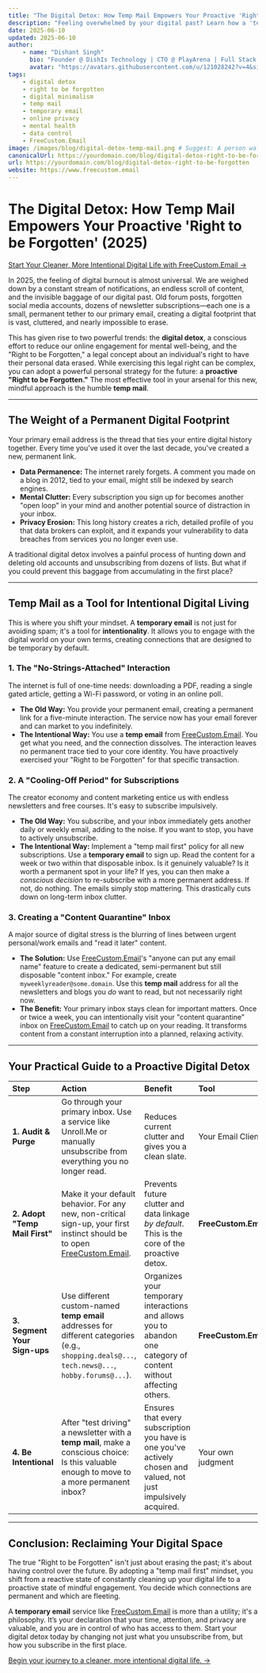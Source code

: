 ```yaml
---
title: "The Digital Detox: How Temp Mail Empowers Your Proactive 'Right to be Forgotten' (2025)"
description: "Feeling overwhelmed by your digital past? Learn how a 'temp mail first' policy is a form of proactive digital detox, giving you a personal 'Right to be Forgotten' for future online activities. Take control with temporary email."
date: 2025-06-10
updated: 2025-06-10
author:
    - name: "Dishant Singh"
      bio: "Founder @ DishIs Technology | CTO @ PlayArena | Full Stack & Python Developer | ML/ DL Developer | Problem Solver | Math & Science Teacher"
      avatar: "https://avatars.githubusercontent.com/u/121028242?v=4&size=64"
tags:
    - digital detox
    - right to be forgotten
    - digital minimalism
    - temp mail
    - temporary email
    - online privacy
    - mental health
    - data control
    - FreeCustom.Email
image: /images/blog/digital-detox-temp-mail.png # Suggest: A person walking away from a cluttered screen into a calm landscape
canonicalUrl: https://yourdomain.com/blog/digital-detox-right-to-be-forgotten
url: https://yourdomain.com/blog/digital-detox-right-to-be-forgotten
website: https://www.freecustom.email
---
```


# The Digital Detox: How Temp Mail Empowers Your Proactive 'Right to be Forgotten' (2025)

[Start Your Cleaner, More Intentional Digital Life with FreeCustom.Email →](https://www.freecustom.email)

In 2025, the feeling of digital burnout is almost universal. We are weighed down by a constant stream of notifications, an endless scroll of content, and the invisible baggage of our digital past. Old forum posts, forgotten social media accounts, dozens of newsletter subscriptions—each one is a small, permanent tether to our primary email, creating a digital footprint that is vast, cluttered, and nearly impossible to erase.

This has given rise to two powerful trends: the **digital detox**, a conscious effort to reduce our online engagement for mental well-being, and the "Right to be Forgotten," a legal concept about an individual's right to have their personal data erased. While exercising this legal right can be complex, you can adopt a powerful personal strategy for the future: a **proactive "Right to be Forgotten."** The most effective tool in your arsenal for this new, mindful approach is the humble **temp mail**.

---

## The Weight of a Permanent Digital Footprint

Your primary email address is the thread that ties your entire digital history together. Every time you've used it over the last decade, you've created a new, permanent link.

*   **Data Permanence:** The internet rarely forgets. A comment you made on a blog in 2012, tied to your email, might still be indexed by search engines.
*   **Mental Clutter:** Every subscription you sign up for becomes another "open loop" in your mind and another potential source of distraction in your inbox.
*   **Privacy Erosion:** This long history creates a rich, detailed profile of you that data brokers can exploit, and it expands your vulnerability to data breaches from services you no longer even use.

A traditional digital detox involves a painful process of hunting down and deleting old accounts and unsubscribing from dozens of lists. But what if you could prevent this baggage from accumulating in the first place?

---

## Temp Mail as a Tool for Intentional Digital Living

This is where you shift your mindset. A **temporary email** is not just for avoiding spam; it's a tool for **intentionality**. It allows you to engage with the digital world on your own terms, creating connections that are designed to be temporary by default.

### 1. The "No-Strings-Attached" Interaction
The internet is full of one-time needs: downloading a PDF, reading a single gated article, getting a Wi-Fi password, or voting in an online poll.

*   **The Old Way:** You provide your permanent email, creating a permanent link for a five-minute interaction. The service now has your email forever and can market to you indefinitely.
*   **The Intentional Way:** You use a **temp email** from [FreeCustom.Email](https://www.freecustom.email). You get what you need, and the connection dissolves. The interaction leaves no permanent trace tied to your core identity. You have proactively exercised your "Right to be Forgotten" for that specific transaction.

### 2. A "Cooling-Off Period" for Subscriptions
The creator economy and content marketing entice us with endless newsletters and free courses. It's easy to subscribe impulsively.

*   **The Old Way:** You subscribe, and your inbox immediately gets another daily or weekly email, adding to the noise. If you want to stop, you have to actively unsubscribe.
*   **The Intentional Way:** Implement a "temp mail first" policy for all new subscriptions. Use a **temporary email** to sign up. Read the content for a week or two within that disposable inbox. Is it genuinely valuable? Is it worth a permanent spot in your life? If yes, you can then make a *conscious decision* to re-subscribe with a more permanent address. If not, do nothing. The emails simply stop mattering. This drastically cuts down on long-term inbox clutter.

### 3. Creating a "Content Quarantine" Inbox
A major source of digital stress is the blurring of lines between urgent personal/work emails and "read it later" content.

*   **The Solution:** Use [FreeCustom.Email](https://www.freecustom.email)'s "anyone can put any email name" feature to create a dedicated, semi-permanent but still disposable "content inbox." For example, create `myweeklyreader@some.domain`. Use this **temp mail** address for all the newsletters and blogs you *do* want to read, but not necessarily right now.
*   **The Benefit:** Your primary inbox stays clean for important matters. Once or twice a week, you can intentionally visit your "content quarantine" inbox on [FreeCustom.Email](https://www.freecustom.email) to catch up on your reading. It transforms content from a constant interruption into a planned, relaxing activity.

---

## Your Practical Guide to a Proactive Digital Detox

| Step | Action | Benefit | Tool |
| :--- | :--- | :--- | :--- |
| **1. Audit & Purge** | Go through your primary inbox. Use a service like Unroll.Me or manually unsubscribe from everything you no longer read. | Reduces current clutter and gives you a clean slate. | Your Email Client |
| **2. Adopt "Temp Mail First"** | Make it your default behavior. For any new, non-critical sign-up, your first instinct should be to open [FreeCustom.Email](https://www.freecustom.email). | Prevents future clutter and data linkage *by default*. This is the core of the proactive detox. | **FreeCustom.Email** |
| **3. Segment Your Sign-ups** | Use different custom-named **temp email** addresses for different categories (e.g., `shopping.deals@...`, `tech.news@...`, `hobby.forums@...`). | Organizes your temporary interactions and allows you to abandon one category of content without affecting others. | **FreeCustom.Email** |
| **4. Be Intentional** | After "test driving" a newsletter with a **temp mail**, make a conscious choice: Is this valuable enough to move to a more permanent inbox? | Ensures that every subscription you have is one you've actively chosen and valued, not just impulsively acquired. | Your own judgment |

---

## Conclusion: Reclaiming Your Digital Space

The true "Right to be Forgotten" isn't just about erasing the past; it's about having control over the future. By adopting a "temp mail first" mindset, you shift from a reactive state of constantly cleaning up your digital life to a proactive state of mindful engagement. You decide which connections are permanent and which are fleeting.

A **temporary email** service like [FreeCustom.Email](https://www.freecustom.email) is more than a utility; it's a philosophy. It’s your declaration that your time, attention, and privacy are valuable, and you are in control of who has access to them. Start your digital detox today by changing not just what you unsubscribe from, but how you subscribe in the first place.

[Begin your journey to a cleaner, more intentional digital life. →](https://www.freecustom.email)